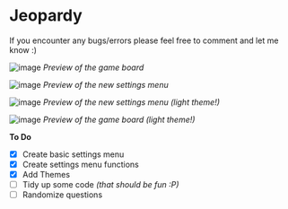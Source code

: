 # Jeopardy

If you encounter any bugs/errors please feel free to comment and let me know :)
 
![image](https://user-images.githubusercontent.com/91269723/134526722-e2c5c200-e111-481d-9ec6-8fb906c5eb65.png)
*Preview of the game board*

![image](https://user-images.githubusercontent.com/91269723/140762326-7303809d-5b29-4dee-96b2-2a9ad69a8278.png)
*Preview of the new settings menu*

![image](https://user-images.githubusercontent.com/91269723/140762516-b4d35b23-dbc4-4d3c-b0d3-6b2b1bd92b64.png)
*Preview of  the new settings menu (light theme!)*

![image](https://user-images.githubusercontent.com/91269723/140762674-641f07e8-d691-408b-9433-4543863ed58a.png)
*Preview of the game board (light theme!)*

**To Do**
- [x] Create basic settings menu 
- [x] Create settings menu functions 
- [x] Add Themes
- [ ] Tidy up some code *(that should be fun :P)*
- [ ] Randomize questions 
